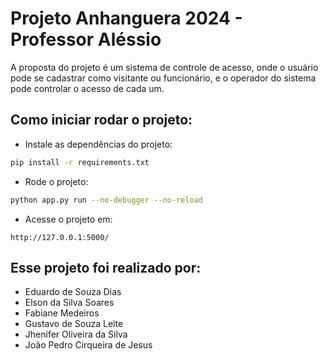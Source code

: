 # Projeto Anhanguera 2024 - Professor Aléssio
A proposta do projeto é um sistema de controle de acesso, onde o usuário pode se cadastrar como visitante ou funcionário, e o operador do sistema pode controlar o acesso de cada um.

## Como iniciar rodar o projeto:
- Instale as dependências do projeto:
```bash
pip install -r requirements.txt
```
- Rode o projeto:
```bash
python app.py run --no-debugger --no-reload
```
- Acesse o projeto em:
```
http://127.0.0.1:5000/
```

## Esse projeto foi realizado por:
- Eduardo de Souza Dias
- Elson da Silva Soares
- Fabiane Medeiros
- Gustavo de Souza Leite
- Jhenifer Oliveira da Silva
- João Pedro Cirqueira de Jesus
